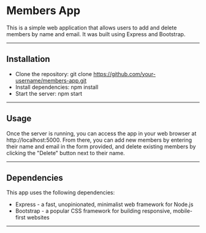# Members App
This is a simple web application that allows users to add and delete members by name and email. It was built using Express and Bootstrap.
***
## Installation
* Clone the repository: git clone https://github.com/your-username/members-app.git
* Install dependencies: npm install
* Start the server: npm start
***
## Usage
Once the server is running, you can access the app in your web browser at http://localhost:5000. From there, you can add new members by entering their name and email in the form provided, and delete existing members by clicking the "Delete" button next to their name.
***
## Dependencies
This app uses the following dependencies:

* Express - a fast, unopinionated, minimalist web framework for Node.js
* Bootstrap - a popular CSS framework for building responsive, mobile-first websites
***

